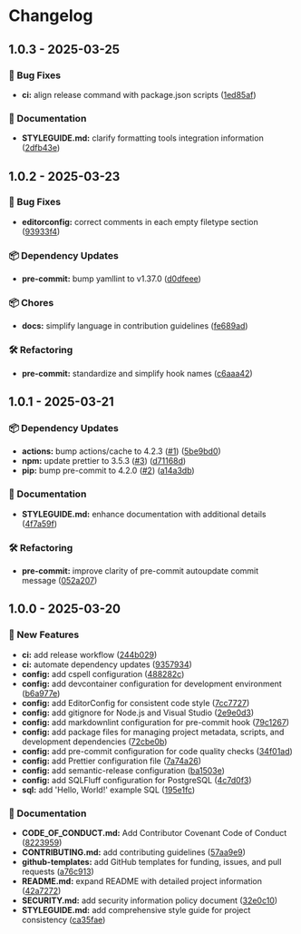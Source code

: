 # Changelog

## 1.0.3 - 2025-03-25
### 🐞 Bug Fixes

* **ci:** align release command with package.json scripts ([1ed85af](https://github.com/Jekwwer/pgsql-workspace/commit/1ed85afbe55ab55b4590a25352b4cb96638dc825))

### 📖 Documentation

* **STYLEGUIDE.md:** clarify formatting tools integration information ([2dfb43e](https://github.com/Jekwwer/pgsql-workspace/commit/2dfb43ee90a0452bdd87bbe7cb2d70e0060e941c))

## 1.0.2 - 2025-03-23
### 🐞 Bug Fixes

* **editorconfig:** correct comments in each empty filetype section ([93933f4](https://github.com/Jekwwer/pgsql-workspace/commit/93933f480e6dc8b85d28b747a558081fa15242cb))

### 📦 Dependency Updates

* **pre-commit:** bump yamllint to v1.37.0 ([d0dfeee](https://github.com/Jekwwer/pgsql-workspace/commit/d0dfeee0bd9e83e9ee4ae3a67c9c39722e6bebc3))

### 📦 Chores

* **docs:** simplify language in contribution guidelines ([fe689ad](https://github.com/Jekwwer/pgsql-workspace/commit/fe689ad04287ed9e21f21cbc521d5db59a0e2005))

### 🛠️ Refactoring

* **pre-commit:** standardize and simplify hook names ([c6aaa42](https://github.com/Jekwwer/pgsql-workspace/commit/c6aaa42e5289388ffd5f0e1c21a241849f1a55cd))

## 1.0.1 - 2025-03-21
### 📦 Dependency Updates

* **actions:** bump actions/cache to 4.2.3 ([#1](https://github.com/Jekwwer/pgsql-workspace/issues/1)) ([5be9bd0](https://github.com/Jekwwer/pgsql-workspace/commit/5be9bd005e6d0fbca370dfb3604c33386feeeedd))
* **npm:** update prettier to 3.5.3 ([#3](https://github.com/Jekwwer/pgsql-workspace/issues/3)) ([d71168d](https://github.com/Jekwwer/pgsql-workspace/commit/d71168d4343628a8321c14d061995154468b5eec))
* **pip:** bump pre-commit to 4.2.0 ([#2](https://github.com/Jekwwer/pgsql-workspace/issues/2)) ([a14a3db](https://github.com/Jekwwer/pgsql-workspace/commit/a14a3dbe873482306432084127955766c10b950b))

### 📖 Documentation

* **STYLEGUIDE.md:** enhance documentation with additional details ([4f7a59f](https://github.com/Jekwwer/pgsql-workspace/commit/4f7a59f16215a9ee2edca10745f7e189545bf5f1))

### 🛠️ Refactoring

* **pre-commit:** improve clarity of pre-commit autoupdate commit message ([052a207](https://github.com/Jekwwer/pgsql-workspace/commit/052a2070a26ecd74e7366fdf4dedcfb5eb68b90c))

## 1.0.0 - 2025-03-20
### 🚀 New Features

* **ci:** add release workflow ([244b029](https://github.com/Jekwwer/pgsql-workspace/commit/244b02966fc30c3ceee511e337d0bb1767440c22))
* **ci:** automate dependency updates ([9357934](https://github.com/Jekwwer/pgsql-workspace/commit/935793458b03d85b95fc2f411df4eefd02a65572))
* **config:** add cspell configuration ([488282c](https://github.com/Jekwwer/pgsql-workspace/commit/488282c15e62cd34afe1377ac1f669364acb2d99))
* **config:** add devcontainer configuration for development environment ([b6a977e](https://github.com/Jekwwer/pgsql-workspace/commit/b6a977e794714c53661d7901bc654bbb646e60a0))
* **config:** add EditorConfig for consistent code style ([7cc7727](https://github.com/Jekwwer/pgsql-workspace/commit/7cc772799b8d1003fa02b306a1a6f9544af5f0b7))
* **config:** add gitignore for Node.js and Visual Studio ([2e9e0d3](https://github.com/Jekwwer/pgsql-workspace/commit/2e9e0d3625747274b106a40c4f0bfe7cb91c0651))
* **config:** add markdownlint configuration for pre-commit hook ([79c1267](https://github.com/Jekwwer/pgsql-workspace/commit/79c1267d3fd4d81d6ba6f22fdbb315cf8934fadc))
* **config:** add package files for managing project metadata, scripts, and development dependencies ([72cbe0b](https://github.com/Jekwwer/pgsql-workspace/commit/72cbe0b2f79983c643432a624a4f7552c271b09e))
* **config:** add pre-commit configuration for code quality checks ([34f01ad](https://github.com/Jekwwer/pgsql-workspace/commit/34f01ad84706e3009b78a95b8eeed565ea463485))
* **config:** add Prettier configuration file ([7a74a26](https://github.com/Jekwwer/pgsql-workspace/commit/7a74a265f14299d07436cf3752ae4a4c76702865))
* **config:** add semantic-release configuration ([ba1503e](https://github.com/Jekwwer/pgsql-workspace/commit/ba1503e55aecc19e85722363f41c0001656c646b))
* **config:** add SQLFluff configuration for PostgreSQL ([4c7d0f3](https://github.com/Jekwwer/pgsql-workspace/commit/4c7d0f39caf7f8d53fdf3f55475de6d9b2f7c68f))
* **sql:** add 'Hello, World!' example SQL ([195e1fc](https://github.com/Jekwwer/pgsql-workspace/commit/195e1fc99b1c89a7f76775098a15cb1983916011))

### 📖 Documentation

* **CODE_OF_CONDUCT.md:** Add Contributor Covenant Code of Conduct ([8223959](https://github.com/Jekwwer/pgsql-workspace/commit/8223959fe87dabdfb14fd2190ca112e40ffd8c5e))
* **CONTRIBUTING.md:** add contributing guidelines ([57aa9e9](https://github.com/Jekwwer/pgsql-workspace/commit/57aa9e99f568499d0d9f61bc358a34ba7e30a4ae))
* **github-templates:** add GitHub templates for funding, issues, and pull requests ([a76c913](https://github.com/Jekwwer/pgsql-workspace/commit/a76c913ec63bc82742065a3c00e3e66e1d5c05f2))
* **README.md:** expand README with detailed project information ([42a7272](https://github.com/Jekwwer/pgsql-workspace/commit/42a72724088fc01f9678260b527bedc7db813ec0))
* **SECURITY.md:** add security information policy document ([32e0c10](https://github.com/Jekwwer/pgsql-workspace/commit/32e0c10dae9beb0f4ab31401476d287c4d5492df))
* **STYLEGUIDE.md:** add comprehensive style guide for project consistency ([ca35fae](https://github.com/Jekwwer/pgsql-workspace/commit/ca35faea96650086eab15c05ad558142e0da1744))
